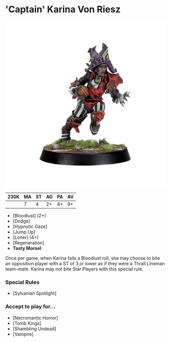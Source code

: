# 'Captain' Karina Von Riesz

![](../media/starplayers/CptKarinaVonRiesz1.jpg)

| 230K | MA | ST | AG | PA | AV |
| ----- | -- | - | -- | -- | -- |
|       | 7  | 4 | 2+ | 4+ | 9+ |

* [Bloodlust] (2+)
* [Dodge]
* [Hypnotic Gaze]
* [Jump Up]
* [Loner] (4+)
* [Regeneration]
* **Tasty Morsel**

Once per game, when Karina fails a Bloodlust roll, she may choose to bite an opposition player with a ST of 3 or lower as if they were a Thrall Lineman team-mate. Karina may not bite Star Players with this special rule.

### Special Rules

* [Sylvanian Spotlight]

### Accept to play for...

* [Necromantic Horror]
* [Tomb Kings]
* [Shambling Undead]
* [Vampire]
